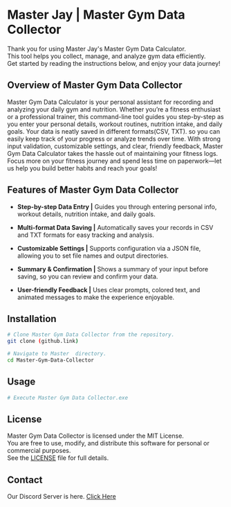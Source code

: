 # Master Jay | Master Gym Data Collector
Thank you for using Master Jay's Master Gym Data Calculator.  
This tool helps you collect, manage, and analyze gym data efficiently.    
Get started by reading the instructions below, and enjoy your data journey!

## Overview of Master Gym Data Collector
Master Gym Data Calculator is your personal assistant for recording and analyzing your daily gym and nutrition. Whether you’re a fitness enthusiast or a professional trainer, this command-line tool guides you step-by-step as you enter your personal details, workout routines, nutrition intake, and daily goals.
Your data is neatly saved in different formats(CSV, TXT). so you can easily keep track of your progress or analyze trends over time. With strong input validation, customizable settings, and clear, friendly feedback, Master Gym Data Calculator takes the hassle out of maintaining your fitness logs. Focus more on your fitness journey and spend less time on paperwork—let us help you build better habits and reach your goals!

## Features of Master Gym Data Collector
- **Step-by-step Data Entry |**
Guides you through entering personal info, workout details, nutrition intake, and daily goals.

- **Multi-format Data Saving |**
Automatically saves your records in CSV and TXT formats for easy tracking and analysis.

- **Customizable Settings |**
Supports configuration via a JSON file, allowing you to set file names and output directories.

- **Summary & Confirmation |**
Shows a summary of your input before saving, so you can review and confirm your data.

- **User-friendly Feedback |**
Uses clear prompts, colored text, and animated messages to make the experience enjoyable.

## Installation

```bash
# Clone Master Gym Data Collector from the repository.
git clone (github.link)

# Navigate to Master  directory.
cd Master-Gym-Data-Collector
```

## Usage

```bash
# Execute Master Gym Data Collector.exe
```

## License
Master Gym Data Collector is licensed under the MIT License.  
You are free to use, modify, and distribute this software for personal or commercial purposes.  
See the [LICENSE](LICENSE) file for full details.

## Contact

Our Discord Server is here. [Click Here]()
